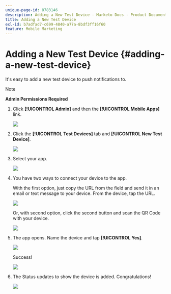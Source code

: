 ```yaml
---
unique-page-id: 8783146
description: Adding a New Test Device - Marketo Docs - Product Documentation
title: Adding a New Test Device
exl-id: b7adfad7-c699-4840-a77a-8bdf3ff16f60
feature: Mobile Marketing
---
```

# Adding a New Test Device {#adding-a-new-test-device}

It's easy to add a new test device to push notifications to.

>[!NOTE]
>
>**Admin Permissions Required**

1. Click **[!UICONTROL Admin]** and then the **[!UICONTROL Mobile Apps]** link.

   ![](assets/image2015-7-9-14-3a33-3a12.png)

1. Click the **[!UICONTROL Test Devices]** tab and **[!UICONTROL New Test Device]**.

   ![](assets/image2015-7-17-17-3a4-3a52.png)

1. Select your app.

   ![](assets/image2015-7-17-17-3a6-3a4.png)

1. You have two ways to connect your device to the app.

   With the first option, just copy the URL from the field and send it in an email or text message to your device. From the device, tap the URL.

   ![](assets/image2015-7-20-11-3a27-3a2.png)

   Or, with second option, click the second button and scan the QR Code with your device.

   ![](assets/image2015-7-17-17-3a9-3a54.png)

1. The app opens. Name the device and tap **[!UICONTROL Yes]**.

   ![](assets/image2015-7-17-17-3a31-3a23.png)

   Success!

   ![](assets/image2015-7-17-17-3a33-3a5.png)

1. The Status updates to show the device is added. Congratulations!

   ![](assets/image2015-7-17-17-3a14-3a32.png)
